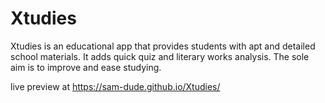 # Xtudies

Xtudies is an educational app that provides students with apt and detailed school materials. It adds quick quiz and literary works analysis.
The sole aim is to improve and ease studying.

live preview at  https://sam-dude.github.io/Xtudies/
